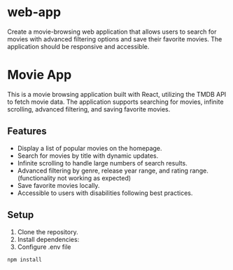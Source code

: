 # web-app
Create a movie-browsing web application that allows users to search for movies with advanced filtering options and save their favorite movies. The application should be responsive and accessible.

# Movie App

This is a movie browsing application built with React, utilizing the TMDB API to fetch movie data. The application supports searching for movies, infinite scrolling, advanced filtering, and saving favorite movies.

## Features

- Display a list of popular movies on the homepage.
- Search for movies by title with dynamic updates.
- Infinite scrolling to handle large numbers of search results.
- Advanced filtering by genre, release year range, and rating range. (functionality not working as expected)
- Save favorite movies locally.
- Accessible to users with disabilities following best practices.

## Setup

1. Clone the repository.
2. Install dependencies:
3. Configure .env file

```bash
npm install
